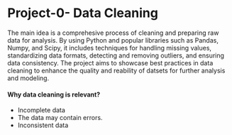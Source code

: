 # Project-0- Data Cleaning

The main idea is a comprehesive process of cleaning and preparing raw data for analysis.
By using Python and popular libraries such as Pandas, Numpy, and Scipy, it includes techniques for handling missing values, standardizing data formats, detecting and removing outliers, and ensuring data consistency. The project aims to showcase best practices in data cleaning to enhance the quality and reability of datsets for further analysis and modeling.

#### Why data cleaning is relevant?
* Incomplete data
* The data may contain errors.
* Inconsistent data
